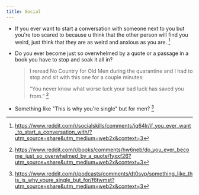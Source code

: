 ```yaml
---
title: Social
---
```



* If you ever want to start a conversation with someone next to you but you're too scared to because u think that the other person will find you weird, just think that they are as weird and anxious as you are. [^1]

[^1]: https://www.reddit.com/r/socialskills/comments/jq64lr/if_you_ever_want_to_start_a_conversation_with/?utm_source=share&utm_medium=web2x&context=3

* Do you ever become just so overwhelmed by a quote or a passage in a book you have to stop and soak it all in?
    > I reread No Country for Old Men during the quarantine and I had to stop and sit with this one for a couple minutes:
    >
    > “You never know what worse luck your bad luck has saved you from.” [^2]

[^2]: https://www.reddit.com/r/books/comments/hw6neb/do_you_ever_become_just_so_overwhelmed_by_a_quote/fyxxf26?utm_source=share&utm_medium=web2x&context=3

* Something like "This is why you're single" but for men? [^3]

[^3]: https://www.reddit.com/r/podcasts/comments/dt0syp/something_like_this_is_why_youre_single_but_for/f6twmst?utm_source=share&utm_medium=web2x&context=3

